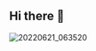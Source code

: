 ## Hi there 👋
![20220621_063520](https://github.com/user-attachments/assets/48c2a355-0b95-44e3-973b-b44b079e38e3)
